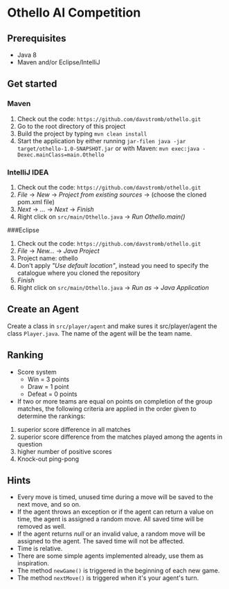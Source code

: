 # Othello AI Competition


## Prerequisites
 * Java 8
 * Maven and/or Eclipse/IntelliJ

## Get started

### Maven 
 1. Check out the code: `https://github.com/davstromb/othello.git`
 2. Go to the root directory of this project
 3. Build the project by typing `mvn clean install`
 4. Start the application by either running `jar-filen java -jar target/othello-1.0-SNAPSHOT.jar` or with Maven: `mvn exec:java -Dexec.mainClass=main.Othello`

 
### IntelliJ IDEA
 1. Check out the code: `https://github.com/davstromb/othello.git`
 2. _File_ -> _New_ -> _Project from existing sources_ -> (choose the cloned pom.xml file)
 3. _Next_ -> _..._ -> _Next_ -> _Finish_
 4. Right click on `src/main/Othello.java` -> _Run Othello.main()_

###Eclipse

 1. Check out the code: `https://github.com/davstromb/othello.git` 
 2. _File_ -> _New..._ -> _Java Project_
 3. Project name: othello
 4. Don't apply _"Use default location"_, instead you need to specify the catalogue where you cloned the repository
 5. _Finish_
 6. Right click on `src/main/Othello.java` -> _Run as_ -> _Java Application_

## Create an Agent
Create a class in `src/player/agent` and make sures it src/player/agent the class `Player.java`. The name of the agent will be the team name.

## Ranking

* Score system
  * Win = 3 points
  * Draw = 1 point
  * Defeat = 0 points 
*  If two or more teams are equal on points on completion of the group matches, the following criteria are applied in the order given to determine the rankings:
  1. superior score difference in all matches 
  2. superior score difference from the matches played among the agents in question
  3. higher number of positive scores 
  4. Knock-out ping-pong 

## Hints
 * Every move is timed, unused time during a move will be saved to the next move, and so on.
 * If the agent throws an exception or if the agent can return a value on time, the agent is assigned a random move. All saved time will be removed as well.
 * If the agent returns _null_ or an invalid value, a random move will be assigned to the agent. The saved time will not be affected.
 * Time is relative.
 * There are some simple agents implemented already, use them as inspiration.
 * The method `newGame()` is triggered in the beginning of each new game.
 * The method `nextMove()` is triggered when it's your agent's turn.
 
  

